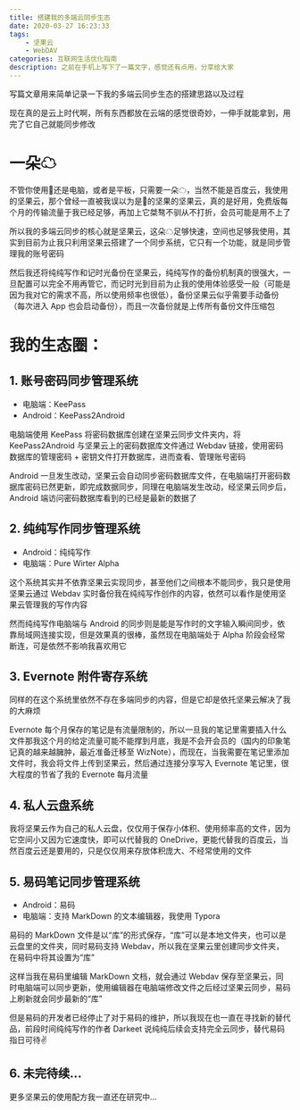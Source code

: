 ```yaml
---
title: 搭建我的多端云同步生态
date: 2020-03-27 16:23:33
tags:
    - 坚果云
    - WebDAV
categories: 互联网生活优化指南
description: 之前在手机上写下了一篇文字，感觉还有点用，分享给大家
---
```


写篇文章用来简单记录一下我的多端云同步生态的搭建思路以及过程

现在真的是云上时代啊，所有东西都放在云端的感觉很奇妙，一伸手就能拿到，用完了它自己就能同步修改

<!-- more -->

# 一朵☁

不管你使用📱还是电脑，或者是平板，只需要一朵☁，当然不能是百度云，我使用的坚果云，那个曾经一直被我误以为是🔨的坚果的坚果云，真的是好用，免费版每个月的传输流量于我已经足够，再加上它桀骜不驯从不打折，会员可能是用不上了

所以我的多端云同步的核心就是坚果云，这朵☁足够快速，空间也足够我使用，其实到目前为止我只利用坚果云搭建了一个同步系统，它只有一个功能，就是同步管理我的账号密码

然后我还将纯纯写作和记时光备份在坚果云，纯纯写作的备份机制真的很强大，一旦配置可以完全不用再管它，而记时光到目前为止我的使用体验感受一般（可能是因为我对它的需求不高，所以使用频率也很低），备份坚果云似乎需要手动备份（每次进入 App 也会启动备份），而且一次备份就是上传所有备份文件压缩包

# 我的生态圈：

## 1. 账号密码同步管理系统

- 电脑端：KeePass
- Android：KeePass2Android

电脑端使用 KeePass 将密码数据库创建在坚果云同步文件夹内，将 KeePass2Android 与坚果云上的密码数据库文件通过 Webdav 链接，使用密码数据库的管理密码 + 密钥文件打开数据库，进而查看、管理账号密码

Android 一旦发生改动，坚果云会自动同步密码数据库文件，在电脑端打开密码数据库密码已然更新，即完成数据同步，同理在电脑端发生改动，经坚果云同步后，Android 端访问密码数据库看到的已经是最新的数据了

## 2. 纯纯写作同步管理系统

- Android：纯纯写作
- 电脑端：Pure Wirter Alpha

这个系统其实并不依靠坚果云实现同步，甚至他们之间根本不能同步，我只是使用坚果云通过 Webdav 实时备份我在纯纯写作创作的内容，依然可以看作是使用坚果云管理我的写作内容

然而纯纯写作电脑端与 Android 的同步则是能是写作时的文字输入瞬间同步，依靠局域网连接实现，但是效果真的很棒，虽然现在电脑端处于 Alpha 阶段会经常断连，可是依然不影响我喜欢用它

## 3. Evernote 附件寄存系统

同样的在这个系统里依然不存在多端同步的内容，但是它却是依托坚果云解决了我的大麻烦

Evernote 每个月保存的笔记是有流量限制的，所以一旦我的笔记里需要插入什么文件那我这个月的给定流量可能不能撑到月底，我是不会开会员的（国内的印象笔记真的越来越臃肿，最近准备迁移至 WizNote），而现在，当我需要在笔记里添加文件时，我会将文件上传到坚果云，然后通过连接分享写入 Evernote 笔记里，很大程度的节省了我的 Evernote 每月流量

## 4. 私人云盘系统

我将坚果云作为自己的私人云盘，仅仅用于保存小体积、使用频率高的文件，因为它空间小又因为它速度快，即可以代替我的 OneDrive，更能代替我的百度云，当然百度云还是要用的，只是仅仅用来存放体积庞大、不经常使用的文件

## 5. 易码笔记同步管理系统

- Android：易码
- 电脑端：支持 MarkDown 的文本编辑器，我使用 Typora

易码的 MarkDown 文件是以“库”的形式保存，“库”可以是本地文件夹，也可以是云盘里的文件夹，同时易码支持 Webdav，所以我在坚果云里创建同步文件夹，在易码中将其设置为“库”

这样当我在易码里编辑 MarkDown 文档，就会通过 Webdav 保存至坚果云，同时电脑端可以同步更新，使用编辑器在电脑端修改文件之后经过坚果云同步，易码上刷新就会同步最新的“库”

但是易码的开发者已经停止了对于易码的维护，所以我现在也一直在寻找新的替代品，前段时间纯纯写作的作者 Darkeet 说纯纯后续会支持完全云同步，替代易码指日可待✌

## 6. 未完待续...

更多坚果云的使用配方我一直还在研究中...